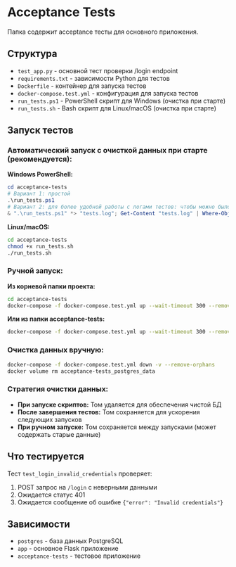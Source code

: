 # Acceptance Tests

Папка содержит acceptance тесты для основного приложения.

## Структура

- `test_app.py` - основной тест проверки /login endpoint
- `requirements.txt` - зависимости Python для тестов
- `Dockerfile` - контейнер для запуска тестов
- `docker-compose.test.yml` - конфигурация для запуска тестов
- `run_tests.ps1` - PowerShell скрипт для Windows (очистка при старте)
- `run_tests.sh` - Bash скрипт для Linux/macOS (очистка при старте)

## Запуск тестов

### **Автоматический запуск с очисткой данных при старте (рекомендуется):**

**Windows PowerShell:**
```powershell
cd acceptance-tests
# Вариант 1: простой
.\run_tests.ps1
# Вариант 2: для более удобной работы с логами тестов: чтобы можно было в первую очередь визуально оценить отчет с тестами без примеси логов тестируемой системы
& ".\run_tests.ps1" *> "tests.log"; Get-Content "tests.log" | Where-Object { $_ -match "^acceptance-tests-1" } | Out-File "acceptance-tests.log" -Encoding UTF8; Get-Content "acceptance-tests.log"
```

**Linux/macOS:**
```bash
cd acceptance-tests
chmod +x run_tests.sh
./run_tests.sh
```

### **Ручной запуск:**

**Из корневой папки проекта:**
```bash
cd acceptance-tests
docker-compose -f docker-compose.test.yml up --wait-timeout 300 --remove-orphans --abort-on-container-exit --exit-code-from acceptance-tests --build
```

**Или из папки acceptance-tests:**
```bash
docker-compose -f docker-compose.test.yml up --wait-timeout 300 --remove-orphans --abort-on-container-exit --exit-code-from acceptance-tests --build
```

### **Очистка данных вручную:**
```bash
docker-compose -f docker-compose.test.yml down -v --remove-orphans
docker volume rm acceptance-tests_postgres_data
```

### **Стратегия очистки данных:**

- **При запуске скриптов:** Том удаляется для обеспечения чистой БД
- **После завершения тестов:** Том сохраняется для ускорения следующих запусков
- **При ручном запуске:** Том сохраняется между запусками (может содержать старые данные)

## Что тестируется

Тест `test_login_invalid_credentials` проверяет:
1. POST запрос на `/login` с неверными данными
2. Ожидается статус 401
3. Ожидается сообщение об ошибке `{"error": "Invalid credentials"}`

## Зависимости

- `postgres` - база данных PostgreSQL
- `app` - основное Flask приложение
- `acceptance-tests` - тестовое приложение 
